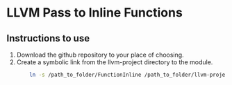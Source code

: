 # LLVM Pass to Inline Functions 

## Instructions to use
1. Download the github repository to your place of choosing. 
2. Create a symbolic link from the llvm-project directory to the module.
	```bash
		ln -s /path_to_folder/FunctionInline /path_to_folder/llvm-project/llvm/lib
	```
